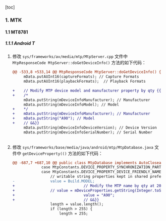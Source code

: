 [toc]

### 1. MTK

#### 1.1 MT8781

##### 1.1.1 Android T

1. 修改 `sys/frameworks/av/media/mtp/MtpServer.cpp` 文件中 `MtpResponseCode MtpServer::doGetDeviceInfo()` 方法的如下代码：

   ```diff
   @@ -533,8 +533,14 @@ MtpResponseCode MtpServer::doGetDeviceInfo() {
        mData.putAUInt16(captureFormats); // Capture Formats
        mData.putAUInt16(playbackFormats);  // Playback Formats
    
   +    // Modify MTP device model and manufacturer property by qty {{&&
   +    /*
        mData.putString(mDeviceInfoManufacturer); // Manufacturer
        mData.putString(mDeviceInfoModel); // Model
   +    */
   +    mData.putString(mDeviceInfoManufacturer); // Manufacturer
   +    mData.putString("A90"); // Model
   +    // &&}}
        mData.putString(mDeviceInfoDeviceVersion); // Device Version
        mData.putString(mDeviceInfoSerialNumber); // Serial Number
    
   ```

2. 修改 `sys/frameworks/base/media/java/android/mtp/MtpDatabase.java` 文件中 `getDeviceProperty(()` 方法的如下代码：

   ```diff
   @@ -687,7 +687,10 @@ public class MtpDatabase implements AutoCloseable {
                case MtpConstants.DEVICE_PROPERTY_SYNCHRONIZATION_PARTNER:
                case MtpConstants.DEVICE_PROPERTY_DEVICE_FRIENDLY_NAME:
                    // writable string properties kept in shared preferences
   -                value = Build.MODEL;
   +                               // Modify the MTP name by qty at 2023-02-25 {{&&
   +                // value = mDeviceProperties.getString(Integer.toString(property), "");
   +                               value = "A90";
   +                               // &&}}
                    length = value.length();
                    if (length > 255) {
                        length = 255;
   ```

   